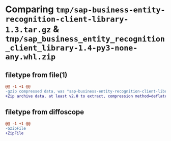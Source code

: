 # Comparing `tmp/sap-business-entity-recognition-client-library-1.3.tar.gz` & `tmp/sap_business_entity_recognition_client_library-1.4-py3-none-any.whl.zip`

## filetype from file(1)

```diff
@@ -1 +1 @@
-gzip compressed data, was "sap-business-entity-recognition-client-library-1.3.tar", last modified: Fri May 26 04:58:06 2023, max compression
+Zip archive data, at least v2.0 to extract, compression method=deflate
```

## filetype from diffoscope

```diff
@@ -1 +1 @@
-GzipFile
+ZipFile
```

